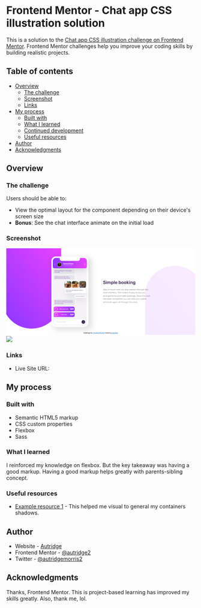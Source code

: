 # Frontend Mentor - Chat app CSS illustration solution

This is a solution to the [Chat app CSS illustration challenge on Frontend Mentor](https://www.frontendmentor.io/challenges/chat-app-css-illustration-O5auMkFqY). Frontend Mentor challenges help you improve your coding skills by building realistic projects.

## Table of contents

- [Overview](#overview)
  - [The challenge](#the-challenge)
  - [Screenshot](#screenshot)
  - [Links](#links)
- [My process](#my-process)
  - [Built with](#built-with)
  - [What I learned](#what-i-learned)
  - [Continued development](#continued-development)
  - [Useful resources](#useful-resources)
- [Author](#author)
- [Acknowledgments](#acknowledgments)

## Overview

### The challenge

Users should be able to:

- View the optimal layout for the component depending on their device's screen size
- **Bonus**: See the chat interface animate on the initial load

### Screenshot

![](./images/web-screenshot.png)
![](./images/mobile-screenshot.png.png)

### Links

- Live Site URL: [](https://autridge.github.io/chat-app-css-illustration/)

## My process

### Built with

- Semantic HTML5 markup
- CSS custom properties
- Flexbox
- Sass

### What I learned

I reinforced my knowledge on flexbox. But the key takeaway was having a good markup.
Having a good markup helps greatly with parents-sibling concept.

### Useful resources

- [Example resource 1](https://box-shadow.dev/) - This helped me visual to general my containers shadows.

## Author

- Website - [Autridge](https://bento.me/autridge-b-morris)
- Frontend Mentor - [@autridge2](https://www.frontendmentor.io/profile/Autridge)
- Twitter - [@autridgemorris2](https://x.com/autridgemorris2)

## Acknowledgments

Thanks, Frontend Mentor.
This is project-based learning has improved my skills greatly.
Also, thank me, lol.
